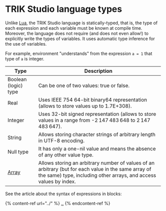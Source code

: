 # TRIK Studio language types

Unlike [Lua](https://www.lua.org), the TRIK Studio language is statically-typed, that is, the type of each expression and each variable must be known at compile time. Moreover, the language does not require (and does not even allow!) to explicitly write the types of variables. It uses automatic type inference for the use of variables.

For example, environment "understands" from the expression `a = 1` that type of `a` is integer.

| Type                 | Description                                                                                                                                                                   |
| -------------------- | ----------------------------------------------------------------------------------------------------------------------------------------------------------------------------- |
| Boolean (logic) type | Can be one of two values: true or false.                                                                                                                                      |
| Real                 | Uses IEEE 754 64-bit binary64 representation (allows to store values up to 1.7E+308).                                                                                         |
| Integer              | Uses 32-bit signed representation (allows to store values in a range from -2 147 483 648 to 2 147 483 647).                                                                   |
| String               | Allows storing character strings of arbitrary length in UTF-8 encoding.                                                                                                       |
| Null type            | It has only a one-nil value and means the absence of any other value type.                                                                                                    |
| [Array](array.md)    | Allows storing an arbitrary number of values ​​of an arbitrary (but for each value in the same array of the same) type, including other arrays, and access values ​​by index. |



See the article about the syntax of expressions in blocks:

{% content-ref url="../" %}
[..](../)
{% endcontent-ref %}
